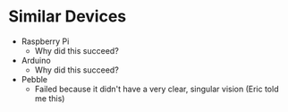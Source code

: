 # Similar Devices

- Raspberry Pi
   - Why did this succeed?
- Arduino
   - Why did this succeed?
- Pebble
  - Failed because it didn't have a very clear, singular vision (Eric told me this)
